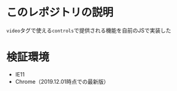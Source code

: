# このレポジトリの説明

`video`タグで使える`controls`で提供される機能を自前のJSで実装した

# 検証環境

- IE11
- Chrome（2019.12.01時点での最新版）